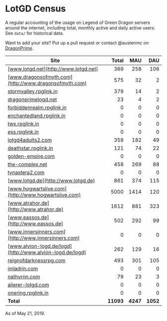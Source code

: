 # LotGD Census
A regular accounting of the usage on Legend of Green Dragon servers around the internet, including total, monthly active and daily active users. See `data/` for historical data.

Want to add your site? Put up a pull request or contact @austenmc on [DragonPrime](http://dragonprime.net).


Site | Total | MAU | DAU
--- | ---:| ---:| ---:
[www.lotgd.net](http://www.lotgd.net)|369|258|106
[www.dragonsofmyth.com](http://www.dragonsofmyth.com)|575|32|2
[stormvalley.rpglink.in](http://stormvalley.rpglink.in)|379|14|2
[dragonprimelogd.net](http://dragonprimelogd.net)|23|4|2
[forbiddenrealm.rpglink.in](http://forbiddenrealm.rpglink.in)|0|0|0
[enchantedland.rpglink.in](http://enchantedland.rpglink.in)|0|0|0
[twx.rpglink.in](http://twx.rpglink.in)|0|0|0
[ess.rpglink.in](http://ess.rpglink.in)|0|0|0
[lotgd4adults2.com](http://lotgd4adults2.com)|359|182|49
[deathstar.rpglink.in](http://deathstar.rpglink.in)|121|74|22
[golden-empire.com](http://golden-empire.com)|0|0|0
[the-complex.net](http://the-complex.net)|458|269|88
[tynastera2.com](http://tynastera2.com)|0|0|0
[www.lotgd.de](http://www.lotgd.de)|861|374|115
[www.hogwartslive.com](http://www.hogwartslive.com)|5000|1414|120
[www.atrahor.de](http://www.atrahor.de)|1612|881|323
[www.eassos.de](http://www.eassos.de)|502|292|99
[www.innersinners.com](http://www.innersinners.com)|0|0|0
[www.alvion-logd.de/logd](http://www.alvion-logd.de/logd)|262|129|16
[reignofdarknessrpg.com](http://reignofdarknessrpg.com)|493|301|105
[imladrin.com](http://imladrin.com)|0|0|0
[nathyrnn.com](http://nathyrnn.com)|79|23|3
[aljerer-lotgd.com](http://aljerer-lotgd.com)|0|0|0
[onering.rpglink.in](http://onering.rpglink.in)|0|0|0
**Total**|**11093**|**4247**|**1052**

As of May 21, 2019.
